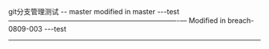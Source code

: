 git分支管理测试 -- master
modified in master ---test
————————————————————————-—
Modified in breach-0809-003 ---test
__________________________
